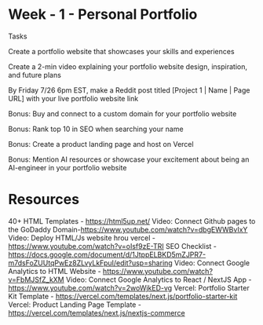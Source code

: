# Week - 1 - Personal Portfolio
Tasks

Create a portfolio website that showcases your skills and experiences

Create a 2-min video explaining your portfolio website design, inspiration, and future plans

By Friday 7/26 6pm EST, make a Reddit post titled [Project 1 | Name | Page URL] with your live portfolio website link

Bonus: Buy and connect to a custom domain for your portfolio website

Bonus: Rank top 10 in SEO when searching your name

Bonus: Create a product landing page and host on Vercel

Bonus: Mention AI resources or showcase your excitement about being an AI-engineer in your portfolio website


# Resources
40+ HTML Templates - https://html5up.net/
Video: Connect Github pages to the GoDaddy Domain-https://www.youtube.com/watch?v=dbgEWWBvIxY
Video: Deploy HTML/Js website hrou vercel - https://www.youtube.com/watch?v=oIsf9zE-TRI
SEO Checklist - https://docs.google.com/document/d/1JtppELBKD5mZJPR7-m7dsFoZUUtqPwEz8ZLvyLkFpuI/edit?usp=sharing
Video: Connect Google Analytics to HTML Website - https://www.youtube.com/watch?v=FbMJSfZ_kXM
Video: Connect Google Analytics to React / NextJS App - https://www.youtube.com/watch?v=2woWjkED-vg
Vercel: Portfolio Starter Kit Template - https://vercel.com/templates/next.js/portfolio-starter-kit
Vercel: Product Landing Page Template - https://vercel.com/templates/next.js/nextjs-commerce
